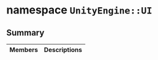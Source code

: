 # namespace `UnityEngine::UI` 

## Summary

 Members                                | Descriptions                                
----------------------------------------|---------------------------------------------

